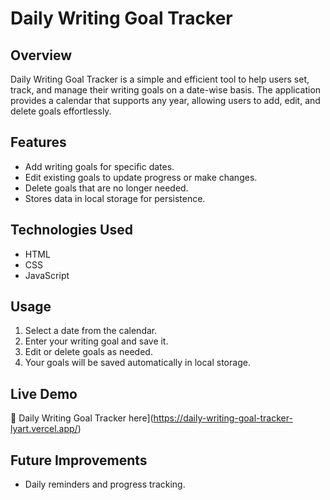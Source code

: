 # Daily Writing Goal Tracker

## Overview
Daily Writing Goal Tracker is a simple and efficient tool to help users set, track, and manage their writing goals on a date-wise basis. The application provides a calendar that supports any year, allowing users to add, edit, and delete goals effortlessly.

## Features
- Add writing goals for specific dates.
- Edit existing goals to update progress or make changes.
- Delete goals that are no longer needed.
- Stores data in local storage for persistence.

## Technologies Used
- HTML
- CSS
- JavaScript

## Usage
1. Select a date from the calendar.
2. Enter your writing goal and save it.
3. Edit or delete goals as needed.
4. Your goals will be saved automatically in local storage.

## Live Demo
🔗 Daily Writing Goal Tracker here](https://daily-writing-goal-tracker-lyart.vercel.app/)

## Future Improvements
- Daily reminders and progress tracking.
